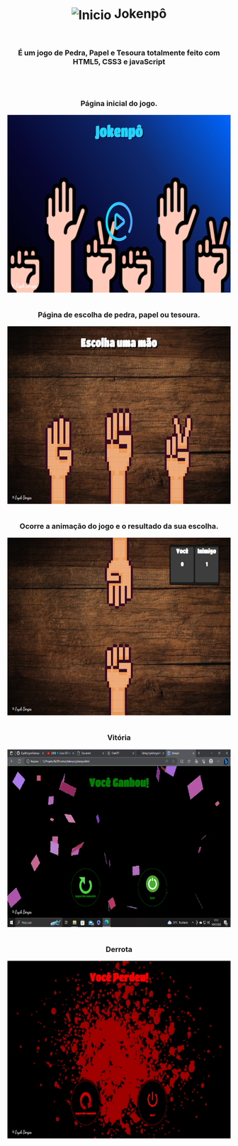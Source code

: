 <div>
  <h1 align="center">
   <img align="center" alt="Inicio" height="45" width="45" src="https://play-lh.googleusercontent.com/NPjdQOoUL-qmdZ3M5FJrLrkHqErHZkoqC_1Vm1tCg5tMoFhHJ6LJQE2JB2YalqXW6Zg"> Jokenpô
  </h1><br/>
  <h3 align=center>
    É um jogo de Pedra, Papel e Tesoura totalmente feito com HTML5, CSS3 e javaScript
  </h3><br><br>
  <div align="center" valign="top">
     <h3 align=center>
         Página inicial do jogo.
     </h3>
  <img align="center" alt="Inicio" height="400" width="800" src="https://github.com/EryckBorges/Jokenpo/blob/main/Jokenpo.png">
  </div><br>
   <div align="center" valign="top">
     <h3 align=center>
       Página de escolha de pedra, papel ou tesoura. 
     </h3>
  <img align="center" alt="Escolha" height="400" width="800" src="https://github.com/EryckBorges/Jokenpo/blob/main/Escolha.png">
  </div><br>
  <div align="center" valign="top">
     <h3 align=center>
       Ocorre a animação do jogo e o resultado da sua escolha.
     </h3>
  <img align="center" alt="Andamento" height="400" width="800" src="https://github.com/EryckBorges/Jokenpo/blob/main/Andamento.png">
  </div><br>
  <div align="center" valign="top">
     <h3 align=center>
       Vitória
     </h3>
  <img align="center" alt="Vitoria" height="400" width="800" src="https://github.com/EryckBorges/Jokenpo/blob/main/Vitoria.png">
  </div><br>
  <div align="center" valign="top">
     <h3 align=center>
       Derrota
     </h3>
  <img align="center" alt="Derrota" height="400" width="800" src="https://github.com/EryckBorges/Jokenpo/blob/main/Derrota.png">
  </div>
</div>
